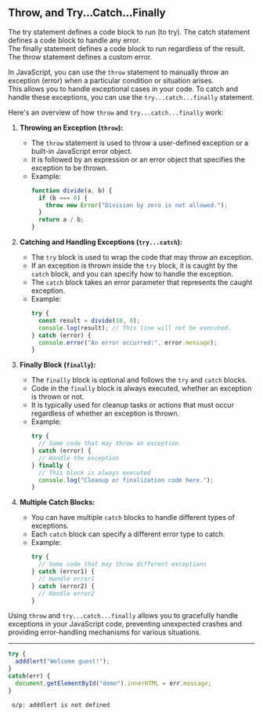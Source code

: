 

## Throw, and Try...Catch...Finally

The try statement defines a code block to run (to try). The catch statement defines a code block to handle any error. <br>
The finally statement defines a code block to run regardless of the result. The throw statement defines a custom error. <br>

In JavaScript, you can use the `throw` statement to manually throw an exception (error) when a particular condition or situation arises.  <br>
This allows you to handle exceptional cases in your code. To catch and handle these exceptions, you can use the `try...catch...finally` statement. <br>

Here's an overview of how `throw` and `try...catch...finally` work: <br>

1. **Throwing an Exception (`throw`):**
   - The `throw` statement is used to throw a user-defined exception or a built-in JavaScript error object.
   - It is followed by an expression or an error object that specifies the exception to be thrown.
   - Example:
     ```javascript
     function divide(a, b) {
       if (b === 0) {
         throw new Error("Division by zero is not allowed.");
       }
       return a / b;
     }
     ```

2. **Catching and Handling Exceptions (`try...catch`):**
   - The `try` block is used to wrap the code that may throw an exception.
   - If an exception is thrown inside the `try` block, it is caught by the `catch` block, and you can specify how to handle the exception.
   - The `catch` block takes an error parameter that represents the caught exception.
   - Example:
     ```javascript
     try {
       const result = divide(10, 0);
       console.log(result); // This line will not be executed.
     } catch (error) {
       console.error("An error occurred:", error.message);
     }
     ```

3. **Finally Block (`finally`):**
   - The `finally` block is optional and follows the `try` and `catch` blocks.
   - Code in the `finally` block is always executed, whether an exception is thrown or not.
   - It is typically used for cleanup tasks or actions that must occur regardless of whether an exception is thrown.
   - Example:
     ```javascript
     try {
       // Some code that may throw an exception
     } catch (error) {
       // Handle the exception
     } finally {
       // This block is always executed
       console.log("Cleanup or finalization code here.");
     }
     ```

4. **Multiple Catch Blocks:**
   - You can have multiple `catch` blocks to handle different types of exceptions.
   - Each `catch` block can specify a different error type to catch.
   - Example:
     ```javascript
     try {
       // Some code that may throw different exceptions
     } catch (error1) {
       // Handle error1
     } catch (error2) {
       // Handle error2
     }
     ```

Using `throw` and `try...catch...finally` allows you to gracefully handle exceptions in your JavaScript code, preventing unexpected crashes and providing error-handling mechanisms for various situations.

---

```js
try {
  adddlert("Welcome guest!");
}
catch(err) {
  document.getElementById("demo").innerHTML = err.message;
}
```

```
 o/p: adddlert is not defined
```

